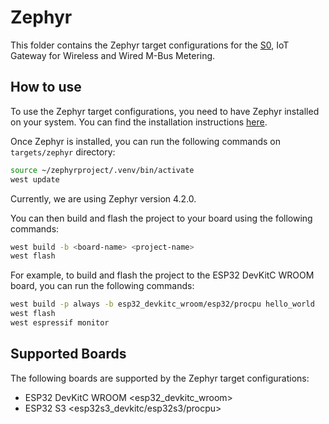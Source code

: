 # Zephyr

This folder contains the Zephyr target configurations for the [S0](https://absmach.github.io/s0-docs/), IoT Gateway for Wireless and Wired M-Bus Metering.

## How to use

To use the Zephyr target configurations, you need to have Zephyr installed on your system. You can find the installation instructions [here](https://docs.zephyrproject.org/latest/develop/getting_started/index.html).

Once Zephyr is installed, you can run the following commands on `targets/zephyr` directory:

```bash
source ~/zephyrproject/.venv/bin/activate
west update
```

Currently, we are using Zephyr version 4.2.0.

You can then build and flash the project to your board using the following commands:

```bash
west build -b <board-name> <project-name>
west flash
```

For example, to build and flash the project to the ESP32 DevKitC WROOM board, you can run the following commands:

```bash
west build -p always -b esp32_devkitc_wroom/esp32/procpu hello_world
west flash
west espressif monitor
```

## Supported Boards

The following boards are supported by the Zephyr target configurations:

- ESP32 DevKitC WROOM <esp32_devkitc_wroom>
- ESP32 S3 <esp32s3_devkitc/esp32s3/procpu>
